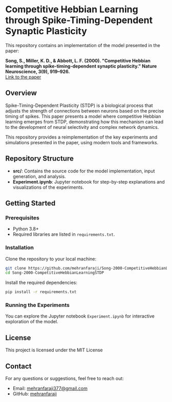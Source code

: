 # Competitive Hebbian Learning through Spike-Timing-Dependent Synaptic Plasticity

This repository contains an implementation of the model presented in the paper:

**Song, S., Miller, K. D., & Abbott, L. F. (2000). "Competitive Hebbian learning through spike-timing-dependent synaptic plasticity." Nature Neuroscience, 3(9), 919–926.**  
[Link to the paper](https://www.nature.com/articles/nn0900_919)

## Overview

Spike-Timing-Dependent Plasticity (STDP) is a biological process that adjusts the strength of connections between neurons based on the precise timing of spikes. This paper presents a model where competitive Hebbian learning emerges from STDP, demonstrating how this mechanism can lead to the development of neural selectivity and complex network dynamics.

This repository provides a reimplementation of the key experiments and simulations presented in the paper, using modern tools and frameworks.

## Repository Structure

- **src/**: Contains the source code for the model implementation, input generation, and analysis.
- **Experiment.ipynb**: Jupyter notebook for step-by-step explanations and visualizations of the experiments.

## Getting Started

### Prerequisites

- Python 3.8+
- Required libraries are listed in `requirements.txt`.

### Installation

Clone the repository to your local machine:

```bash
git clone https://github.com/mehranfaraji/Song-2000-CompetitiveHebbianLearningSTDP.git
cd Song-2000-CompetitiveHebbianLearningSTDP
```

Install the required dependencies:

```bash
pip install -r requirements.txt
```

### Running the Experiments

You can explore the Jupyter notebook `Experiment.ipynb` for interactive exploration of the model.

## License

This project is licensed under the MIT License

## Contact

For any questions or suggestions, feel free to reach out:

- Email: mehranfaraji377@gmail.com
- GitHub: [mehranfaraji](https://github.com/mehranfaraji)